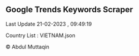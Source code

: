 

## Google Trends Keywords Scraper 
 
Last Update 21-02-2023 , 09:49:19

Country List :
VIETNAM.json



© Abdul Muttaqin 
